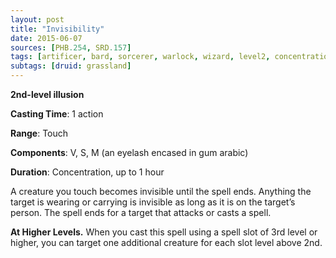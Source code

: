 ```yaml
---
layout: post
title: "Invisibility"
date: 2015-06-07
sources: [PHB.254, SRD.157]
tags: [artificer, bard, sorcerer, warlock, wizard, level2, concentration, illusion]
subtags: [druid: grassland]
---
```


**2nd-level illusion**

**Casting Time**: 1 action

**Range**: Touch

**Components**: V, S, M (an eyelash encased in gum arabic)

**Duration**: Concentration, up to 1 hour

A creature you touch becomes invisible until the spell ends. Anything the target is wearing or carrying is invisible as long as it is on the target’s person. The spell ends for a target that attacks or casts a spell.

**At Higher Levels.** When you cast this spell using a spell slot of 3rd level or higher, you can target one additional creature for each slot level above 2nd.
